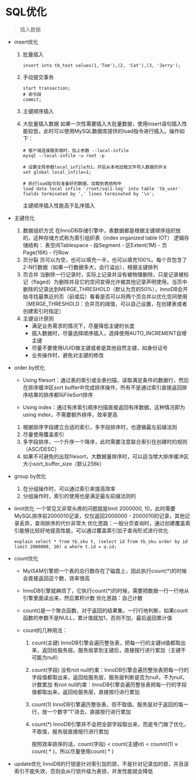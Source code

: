 # SQL优化

> 插入数据

+ insert优化

  1. 批量插入

     ```mysql
     insert into tb_test values(1,'Tom'),(2, 'Cat'),(3, 'Jerry');
     ```

  2. 手动提交事务

     ```mysql
     start transaction;
     # 命令段
     commit;
     ```

  3. 主键顺序插入

  4. 大批量插入数据
     如果一次性需要插入大批量数据，使用insert语句插入性能较低，此时可以使用MySQL数据库提供的load指令进行插入。操作如下：

     ```mysql
     # 客户端连接服务端时，加上参数 --local-infile
     mysql --local-infile -u root -p
     
     # 设置全局参数local_infile为1，开启从本地加载文件导入数据的开关
     set global local_infile=1;
     
     # 执行load指令将准备好的数据，加载到表结构中
     load data local infile '/root/sql1.log' into table 'tb_user' fields terminated by ',' lines terminated by '\n';
     ```

     主键顺序插入性能高于乱序插入

+ 主键优化
  1. 数据组织方式
     在InnoDB存储引擎中，表数据都是根据主键顺序组织放的，这种存储方式称为索引组织表（index organized table IOT）
     逻辑存储结构：
     表空间Tablespace - 段Segment - 区Extent(1M) - 页Page(16K) - 行Row
  2. 页分裂
     页可以为空，也可以填充一半，也可以填充100%。每个页包含了2-N行数据（如果一行数据多大，会行溢出），根据主键排列
  3. 页合并
     当删除一行记录时，实际上记录并没有被物理删除，只是记录被标记（flaged）为删除并且它的空间变得允许被其他记录声明使用。当页中删除的记录达到MERGE_THRESHOLD（默认为页的50%），InnoDB会开始寻找最靠近的页（前或后）看看是否可以将两个页合并以优化空间使用
     （MERGE_THRESHOLD：合并页的阈值，可以自己设置，在创建表或者创建索引时指定）
  4. 主键设计原则
     + 满足业务需求的情况下，尽量降低主键的长度
     + 插入数据时，尽量选择顺序插入，选择使用AUTO_INCREMENT自增主键
     + 尽量不要使用UUID做主键或者是其他自然主键，如身份证号
     + 业务操作时，避免对主键的修改

+ order by优化

  + Using filesort：通过表的索引或全表扫描，读取满足条件的数据行，然后在排序缓冲区sort buffer中完成排序操作，所有不是通过索引直接返回排序结果的排序都叫FileSort排序

  + Using index：通过有序索引顺序扫描直接返回有序数据，这种情况即为using index，不需要额外排序，效率更高

  1. 根据排序字段建立合适的索引，多字段排序时，也遵循最左前缀法则
  2. 尽量使用覆盖索引
  3. 多字段排序，一个升序一个降序，此时需要注意联合索引在创建时的规则（ASC/DESC）
  4. 如果不可避免的出现filesort，大数据量排序时，可以适当增大排序缓冲区大小sort_buffer_size（默认256k）

+ group by优化
  1. 在分组操作时，可以通过索引来提高效率
  2. 分组操作时，索引的使用也是满足最左前缀法则的

+ limit优化
  一个常见又非常头疼的问题就是limit 2000000, 10，此时需要MySQL排序前2000010记录，仅仅返回2000000 - 2000010的记录，其他记录丢弃，查询排序的代价非常大
  优化思路：一般分页查询时，通过创建覆盖索引能够比较好地提高性能，可以通过覆盖索引加子查询形式进行优化

  ```mysql
  explain select * from tb_sku t, (select id from tb_sku order by id limit 2000000, 10) a where t.id = a.id;
  ```

+ count优化

  + MyISAM引擎把一个表的总行数存在了磁盘上，因此执行count(*)的时候会直接返回这个数，效率很高

  + InnoDB引擎就麻烦了，它执行count(*)的时候，需要把数据一行一行地从引擎里面读出来，然后累积计数
    优化思路：自己计数

  + count()是一个聚合函数，对于返回的结果集，一行行地判断，如果count函数的参数不是NULL，累计值就加1，否则不加，最后返回累计值

  + count的几种用法：

    1. count(主键)
       InnoDB引擎会遍历整张表，把每一行的主键id值都取出来，返回给服务层。服务层拿到主键后，直接按行进行累加（主键不可能为null）

    2. count(字段)
       没有not null约束：InnoDB引擎会遍历整张表把每一行的字段值都取出来，返回给服务层，服务层判断是否为null，不为null，计数累加
       有not null约束：InnoDB引擎会遍历整张表把每一行的字段值都取出来，返回给服务层，直接按行进行累加

    3. count(1)
       InnoDB引擎遍历整张表，但不取值。服务层对于返回的每一行，放一个数字“1”进去，直接按行进行累加

    4. count(*)
       InnoDB引擎并不会把全部字段取出来，而是专门做了优化，不取值，服务层直接按行进行累加

       按照效率排序的话，count(字段) < count(主键id) < counnt(1) ≈ count( * )，所以尽量使用count( * )

+ update优化
  InnoDB的行锁是针对索引加的锁，不是针对记录加的锁，并且该索引不能失效，否则会从行锁升级为表锁，并发性能就会降低